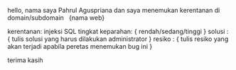 hello, nama saya Pahrul Aguspriana dan saya menemukan kerentanan di domain/subdomain   
{nama web}

kerentanan: injeksi SQL
tingkat keparahan: { rendah/sedang/tinggi }
solusi : { tulis solusi yang harus dilakukan administrator }
resiko : { tulis resiko yang akan terjadi apabila peretas menemukan bug ini }

terima kasih
